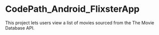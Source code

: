 # CodePath_Android_FlixsterApp
This project lets users view a list of movies sourced from the The Movie Database API.
